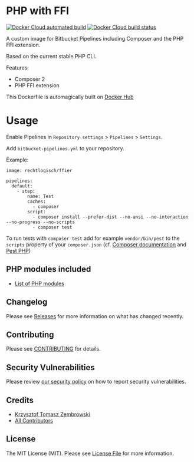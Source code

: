# PHP with FFI

[![Docker Cloud automated build](https://img.shields.io/docker/cloud/automated/rechtlogisch/ffier)](https://hub.docker.com/r/rechtlogisch/ffier)
[![Docker Cloud build status](https://img.shields.io/docker/cloud/build/rechtlogisch/ffier)](https://hub.docker.com/r/rechtlogisch/ffier/builds)

A custom image for Bitbucket Pipelines including Composer and the PHP FFI extension.  

Based on the current stable PHP CLI.

Features:
- Composer 2
- PHP FFI extension

This Dockerfile is automagically built on [Docker Hub](https://hub.docker.com/r/rechtlogisch/ffier)

# Usage

Enable Pipelines in `Repository settings` > `Pipelines` > `Settings`.

Add `bitbucket-pipelines.yml` to your repository.

Example:
```
image: rechtlogisch/ffier

pipelines:
  default:
    - step:
        name: Test
        caches:
          - composer
        script:
          - composer install --prefer-dist --no-ansi --no-interaction --no-progress --no-scripts 
          - composer test
```

To run tests with `composer test` add for example `vendor/bin/pest` to the `scripts` property of your `composer.json` (cf. [Composer documentation](https://getcomposer.org/doc/articles/scripts.md#defining-scripts) and [Pest PHP](https://pestphp.com))

## PHP modules included

* [List of PHP modules](../../wiki/List-of-PHP-modules)

## Changelog

Please see [Releases](../../releases) for more information on what has changed recently.

## Contributing

Please see [CONTRIBUTING](.github/CONTRIBUTING.md) for details.

## Security Vulnerabilities

Please review [our security policy](../../security/policy) on how to report security vulnerabilities.

## Credits

- [Krzysztof Tomasz Zembrowski](https://github.com/zembrowski)
- [All Contributors](../../contributors)

## License

The MIT License (MIT). Please see [License File](LICENSE.md) for more information.
